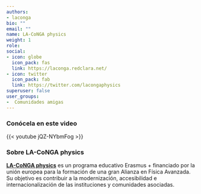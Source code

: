 ```yaml
---
authors:
- laconga
bio: ""
email: ""
name: LA-CoNGA physics
weight: 1
role: 
social:
- icon: globe
  icon_pack: fas
  link: https://laconga.redclara.net/
- icon: twitter
  icon_pack: fab
  link: https://twitter.com/lacongaphysics
superuser: false
user_groups:
-  Comunidades amigas
---
```


### Conócela en este video

{{< youtube jQZ-NYbmFog >}} 

### Sobre LA-CoNGA physics

**[LA-CoNGA physics](https://laconga.redclara.net/)** es un programa educativo Erasmus + financiado por la unión europea para la formación de una gran Alianza en Física Avanzada. Su objetivo es contribuir a la modernización, accesibilidad e internacionalización de las instituciones y comunidades asociadas.

